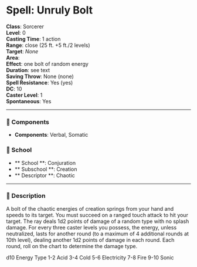 
# Spell: Unruly Bolt
**Class**: Sorcerer  
**Level**: 0  
**Casting Time**: 1 action  
**Range**: close (25 ft. +5 ft./2 levels)  
**Target**: _None_  
**Area**:   
**Effect**: one bolt of random energy  
**Duration**: see text  
**Saving Throw**: None (none)  
**Spell Resistance**: Yes (yes)  
**DC**: 10  
**Caster Level**: 1  
**Spontaneous**: Yes

---

### 🔮 Components
- **Components**: Verbal, Somatic

### 🏫 School
- ** School **: Conjuration
- ** Subschool **: Creation
- ** Descriptor **: Chaotic
---

### 📜 Description
A bolt of the chaotic energies of creation springs from your hand and speeds to its target. You must succeed on a ranged touch attack to hit your target. The ray deals 1d2 points of damage of a random type with no splash damage. For every three caster levels you possess, the energy, unless neutralized, lasts for another round (to a maximum of 4 additional rounds at 10th level), dealing another 1d2 points of damage in each round. Each round, roll on the chart to determine the damage type.

d10   Energy Type 
1-2    Acid 
3-4    Cold 
5-6    Electricity 
7-8    Fire 
9-10 Sonic
